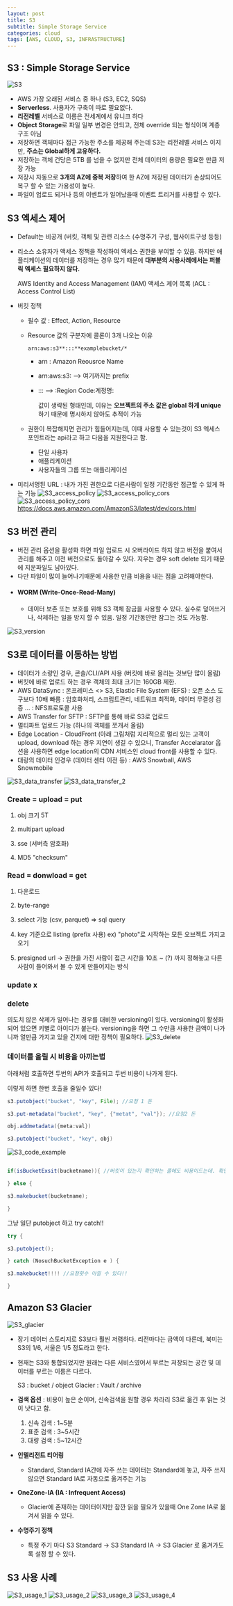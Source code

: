 ```yaml
---
layout: post
title: S3
subtitle: Simple Storage Service
categories: cloud
tags: [AWS, CLOUD, S3, INFRASTRUCTURE]
---
```


## S3 : Simple Storage Service

![S3](/assets/images/cloud/S3_1.png)

- AWS 가장 오래된 서비스 중 하나 (S3, EC2, SQS)
- **Serverless**. 사용자가 구축이 따로 필요없다.
- **리전레벨** 서비스로 이름은 전세계에서 유니크 하다
- **Object Storage**로 파일 일부 변경은 안되고, 전체 override 되는 형식이며 계층 구조 아님
- 저장하면 객체마다 접근 가능한 주소를 제공해 주는데 S3는 리전레벨 서비스 이지만, **주소는 Global하게 고유하다.**
- 저장하는 객체 건당은 5TB 를 넘을 수 없지만 전체 데이터의 용량은 필요한 만큼 저장 가능
- 저장시 자동으로 **3개의 AZ에 중복 저장**하여 한 AZ에 저장된 데이터가 손상되어도 복구 할 수 있는 가용성이 높다.
- 파일이 업로드 되거나 등의 이벤트가 일어났을때 이벤트 트리거를 사용할 수 있다.


## S3 엑세스 제어
- Default는 비공개 (버킷, 객체 및 관련 리소스 (수명주기 구성, 웹사이트구성 등등)
- 리소스 소유자가 액세스 정책을 작성하여 엑세스 권한을 부여할 수 있음. 하지만 애플리케이션의 데이터를 저장하는 경우 많기 때문에 **대부분의 사용사례에서는 퍼블릭 엑세스 필요하지 않다.**

    AWS Identity and Access Management (IAM)
    액세스 제어 목록 (ACL : Access Control List)

- 버킷 정책
    - 필수 값 : Effect, Action, Resource
    - Resource 값의 구분자에 콜론이 3개 나오는 이유

        ```
        arn:aws:s3**:::**examplebucket/*
        ```

        - arn : Amazon Reousrce Name
        - arn:aws:s3: —> 여기까지는 prefix
        - ::: —> :Region Code:계정명:

            값이 생략된 형태인데, 이유는 **오브젝트의 주소 값은 global 하게 unique**하기 때문에 명시하지 않아도 추적이 가능

    - 권한이 복잡해지면 관리가 힘들어지는데, 이때 사용할 수 있는것이 S3 엑세스 포인트라는 api라고 하고 다음을 지원한다고 함.
        - 단일 사용자
        - 애플리케이션
        - 사용자들의 그룹 또는 애플리케이션
- 미리서명된 URL : 내가 가진 권한으로 다른사람이 일정 기간동안 접근할 수 있게 하는 기능
![S3_access_policy](/assets/images/cloud/S3_access_policy.png)
![S3_access_policy_cors](/assets/images/cloud/S3_access_policy_cors.png)
![S3_access_policy_cors](/assets/images/cloud/S3_signed_url.png)
https://docs.aws.amazon.com/AmazonS3/latest/dev/cors.html

## S3 버전 관리
- 버전 관리 옵션을 활성화 하면 파일 업로드 시 오버라이드 하지 않고 버전을 붙여서 관리를 해주고 이전 버전으로도 돌아갈 수 있다. 지우는 경우 soft delete 되기 때문에 지운파일도 남아있다. 
- 다만 파일이 많이 늘어나기때문에 사용한 만큼 비용을 내는 점을 고려해야한다.
- #### WORM (Write-Once-Read-Many)
    - 데이터 보존 또는 보호를 위해 S3 객체 잠금을 사용할 수 있다. 실수로 덮어쓰거나, 삭제하는 일을 방지 할 수 있음. 일정 기간동안만 잠그는 것도 가능함.

![S3_version](/assets/images/cloud/S3_version.png)


## S3로 데이터를 이동하는 방법
- 데이터가 소량인 경우, 콘솔/CLI/API 사용 (버킷에 바로 올리는 것보단 많이 올림)
- 버킷에 바로 업로드 하는 경우 객체의 최대 크기는 160GB 제한.
- AWS DataSync 
: 온프레미스 <> S3, Elastic File System (EFS)
: 오픈 소스 도구보다 10배 빠름
: 암호화처리, 스크립트관리, 네트워크 최적화, 데이터 무결성 검증 ... 
: NFS프로토콜 사용
- AWS Transfer for SFTP : SFTP를 통해 바로 S3로 업로드
- 멀티파트 업로드 가능 (하나의 객체를 쪼개서 올림)
- Edge Location - CloudFront (아래 그림처럼 지리적으로 멀리 있는 고객이 upload, download 하는 경우 지연이 생길 수 있으니, Transfer Accelarator 옵션을 사용하면 edge location의 CDN 서비스인 cloud front를 사용할 수 있다.
- 대랑의 데이터 인경우 (데이터 센터 이전 등) : AWS Snowball, AWS Snowmobile

![S3_data_transfer](/assets/images/cloud/S3_data_transfer.png)
![S3_data_transfer_2](/assets/images/cloud/S3_data_transfer_2.png)

### Create = upload = put

1) obj 크기 5T

2) multipart upload

3) sse (서버측 암호화)

4) MD5 "checksum"

### Read = donwload = get

1) 다운로드

2) byte-range 

3) select 기능 (csv, parquet) ⇒ sql query 

4) key 기준으로 listing (prefix 사용) ex) "photo"로 시작하는 모든 오브젝트 가지고 오기

5) presigned url → 권한을 가진 사람이 접근 시간을 10초 ~ (?) 까지 정해놓고 다른 사람이 들어와서 볼 수 있게 만들어지는 방식

### update x

### delete

의도치 않은 삭제가 일어나는 경우를 대비한 versioning이 있다. versioning이 활성화되어 있으면 키별로 아이디가 붙는다. versioning을 하면 그 수만큼 사용한 금액이 나가니까 얼만큼 가지고 있을 건지에 대한 정책이 필요하다.
![S3_delete](/assets/images/cloud/S3_delete.png)

### 데이터를 올릴 시 비용을 아끼는법

아래처럼 호출하면 두번의 API가 호출되고 두번 비용이 나가게 된다. 

이렇게 하면 한번 호출을 줄일수 있다!

``` java
s3.putobject("bucket", "key", File); //요청 1 돈 

s3.put-metadata("bucket", "key", {"metat", "val"}); //요청2 돈
```

``` java
obj.addmetadata({meta:val})

s3.putobject("bucket", "key", obj)

```

![S3_code_example](/assets/images/cloud/S3_code_example.png)

``` java

if(isBucketExsit(bucketname)){ //버킷이 있는지 확인하는 콜에도 비용이드는데. 확인안해도 된다!!! 

} else {

s3.makebucket(bucketname);

}
```

그냥 일단  putobject 하고 try catch!!

```java
try {

s3.putobject();

} catch (NosuchBucketException e ) {

s3.makebucket!!!! //요청횟수 아낄 수 있다!!

}
```

## Amazon S3 Glacier

![S3_glacier](/assets/images/cloud/S3_glacier.png)

   - 장기 데이터 스토리지로 S3보다 훨씬 저렴하다. 리전마다는 금액이 다른데, 북미는 S3의 1/6, 서울은 1/5 정도라고 한다.
   - 현재는 S3와 통합되었지만 원래는 다른 서비스였어서 부르는 저장되는 공간 및 데이터를 부르는 이름은 다르다.
   
       S3 : bucket / object
       Glacier : Vault / archive
   
   - **검색 옵션** : 비용이 높은 순이며, 신속검색을 원할 경우 차라리 S3로 옮긴 후 읽는 것이 낫다고 함.  
        1. 신속 검색 : 1~5분
        2. 표준 검색 : 3~5시간
        3. 대량 검색 : 5~12시간

            
   - **인텔리전트 티어링**
       - Standard, Standard IA간에 자주 쓰는 데이터는 Standard에 놓고, 자주 쓰지 않으면 Standard IA로 자동으로 옮겨주는 기능
  
   - **OneZone-IA (IA : Infrequent Access)**
       - Glacier에 존재하는 데이터이지만 잠깐 읽을 필요가 있을때 One Zone IA로 옮겨서 읽을 수 있다.
   
   
   - **수명주기 정책**
       - 특정 주기 마다 S3 Standard → S3 Standard IA → S3 Glacier 로 옮겨가도록 설정 할 수 있다.

## S3 사용 사례
![S3_usage_1](/assets/images/cloud/S3_usage_1.png)
![S3_usage_2](/assets/images/cloud/S3_usage_2.png)
![S3_usage_3](/assets/images/cloud/S3_usage_3.png)
![S3_usage_4](/assets/images/cloud/S3_usage_4.png)